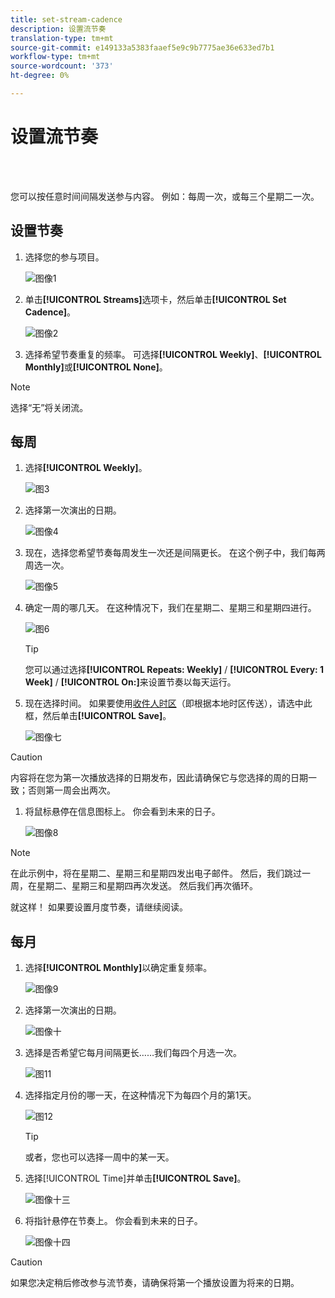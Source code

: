 ```yaml
---
title: set-stream-cadence
description: 设置流节奏
translation-type: tm+mt
source-git-commit: e149133a5383faaef5e9c9b7775ae36e633ed7b1
workflow-type: tm+mt
source-wordcount: '373'
ht-degree: 0%

---
```



# 设置流节奏

<br> 

您可以按任意时间间隔发送参与内容。 例如：每周一次，或每三个星期二一次。

## 设置节奏

1. 选择您的参与项目。

   ![图像1](/help/sky/assets/engagement-programs/set-stream-cadence/set-stream-cadence-1.png)

1. 单击&#x200B;**[!UICONTROL Streams]**&#x200B;选项卡，然后单击&#x200B;**[!UICONTROL Set Cadence]**。

   ![图像2](/help/sky/assets/engagement-programs/set-stream-cadence/set-stream-cadence-2.png)

1. 选择希望节奏重复的频率。 可选择&#x200B;**[!UICONTROL Weekly]**、**[!UICONTROL Monthly]**&#x200B;或&#x200B;**[!UICONTROL None]**。

>[!NOTE]
>
>选择“无”将关闭流。

## 每周

1. 选择&#x200B;**[!UICONTROL Weekly]**。

   ![图3](/help/sky/assets/engagement-programs/set-stream-cadence/set-stream-cadence-3.png)

1. 选择第一次演出的日期。

   ![图像4](/help/sky/assets/engagement-programs/set-stream-cadence/set-stream-cadence-4.png)

1. 现在，选择您希望节奏每周发生一次还是间隔更长。 在这个例子中，我们每两周选一次。

   ![图像5](/help/sky/assets/engagement-programs/set-stream-cadence/set-stream-cadence-5.png)

1. 确定一周的哪几天。 在这种情况下，我们在星期二、星期三和星期四进行。

   ![图6](/help/sky/assets/engagement-programs/set-stream-cadence/set-stream-cadence-6.png)

   >[!TIP]
   >
   >您可以通过选择&#x200B;**[!UICONTROL Repeats: Weekly]** / **[!UICONTROL Every: 1 Week]** / **[!UICONTROL On:]**&#x200B;来设置节奏以每天运行。

1. 现在选择时间。 如果要使用[收件人时区](https://docs.marketo.com/display/DOCS/Schedule+Engagement+Programs+with+Recipient+Time+Zone)（即根据本地时区传送），请选中此框，然后单击&#x200B;**[!UICONTROL Save]**。

   ![图像七](/help/sky/assets/engagement-programs/set-stream-cadence/set-stream-cadence-7.png)

>[!CAUTION]
>
>内容将在您为第一次播放选择的日期发布，因此请确保它与您选择的周的日期一致；否则第一周会出两次。

1. 将鼠标悬停在信息图标上。 你会看到未来的日子。

   ![图像8](/help/sky/assets/engagement-programs/set-stream-cadence/set-stream-cadence-8.png)

>[!NOTE]
>
>在此示例中，将在星期二、星期三和星期四发出电子邮件。 然后，我们跳过一周，在星期二、星期三和星期四再次发送。 然后我们再次循环。

就这样！ 如果要设置月度节奏，请继续阅读。

## 每月

1. 选择&#x200B;**[!UICONTROL Monthly]**&#x200B;以确定重复频率。

   ![图像9](/help/sky/assets/engagement-programs/set-stream-cadence/set-stream-cadence-9.png)

1. 选择第一次演出的日期。

   ![图像十](/help/sky/assets/engagement-programs/set-stream-cadence/set-stream-cadence-10.png)

1. 选择是否希望它每月间隔更长……我们每四个月选一次。

   ![图11](/help/sky/assets/engagement-programs/set-stream-cadence/set-stream-cadence-11.png)

1. 选择指定月份的哪一天，在这种情况下为每四个月的第1天。

   ![图12](/help/sky/assets/engagement-programs/set-stream-cadence/set-stream-cadence-12.png)

   >[!TIP]
   >
   >或者，您也可以选择一周中的某一天。

1. 选择[!UICONTROL Time]并单击&#x200B;**[!UICONTROL Save]**。

   ![图像十三](/help/sky/assets/engagement-programs/set-stream-cadence/set-stream-cadence-13.png)

1. 将指针悬停在节奏上。 你会看到未来的日子。

   ![图像十四](/help/sky/assets/engagement-programs/set-stream-cadence/set-stream-cadence-14.png)

>[!CAUTION]
>
>如果您决定稍后修改参与流节奏，请确保将第一个播放设置为将来的日期。
